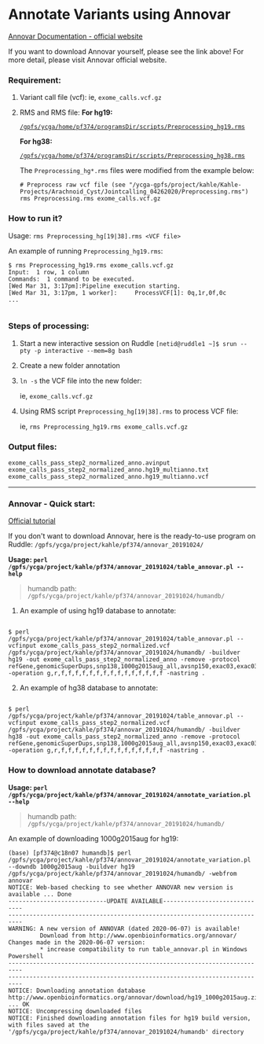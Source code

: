 # Annotate Variants using Annovar

[Annovar Documentation - official website](https://annovar.openbioinformatics.org/en/latest/user-guide/download/)

If you want to download Annovar yourself, please see the link above! For more detail, please visit Annovar official website.

### Requirement:

1. Variant call file (vcf): ie, `exome_calls.vcf.gz`
2. RMS and RMS file:
    **For hg19:**
    
    [`/gpfs/ycga/home/pf374/programsDir/scripts/Preprocessing_hg19.rms`](https://github.com/jinlab-washu/Jin-lab.manual/blob/master/downstream_variant_analysis/Preprocessing_hg19.rms)
    
    **For hg38:**
    
    [`/gpfs/ycga/home/pf374/programsDir/scripts/Preprocessing_hg38.rms`](https://github.com/jinlab-washu/Jin-lab.manual/blob/master/downstream_variant_analysis/Preprocessing_hg38.rms)

    The `Preprocessing_hg*.rms` files were modified from the example below:

    ```
    # Preprocess raw vcf file (see "/ycga-gpfs/project/kahle/Kahle-Projects/Arachnoid_Cyst/Jointcalling_04262020/Preprocessing.rms")
    rms Preprocessing.rms exome_calls.vcf.gz
    ```

### How to run it?

Usage: `rms Preprocessing_hg[19|38].rms <VCF file>`

An example of running `Preprocessing_hg19.rms`:

```
$ rms Preprocessing_hg19.rms exome_calls.vcf.gz
Input:  1 row, 1 column
Commands:  1 command to be executed.
[Wed Mar 31, 3:17pm]:Pipeline execution starting.
[Wed Mar 31, 3:17pm, 1 worker]:     ProcessVCF[1]: 0q,1r,0f,0c 
...


```

### Steps of processing:

1. Start a new interactive session on Ruddle `[netid@ruddle1 ~]$ srun --pty -p interactive --mem=8g bash`
2. Create a new folder annotation
3. `ln -s` the VCF file into the new folder: 

    ie, `exome_calls.vcf.gz`
    
4. Using RMS script `Preprocessing_hg[19|38].rms` to process VCF file: 

    ie, `rms Preprocessing_hg19.rms exome_calls.vcf.gz`

### Output files:

```
exome_calls_pass_step2_normalized_anno.avinput
exome_calls_pass_step2_normalized_anno.hg19_multianno.txt
exome_calls_pass_step2_normalized_anno.hg19_multianno.vcf

```

------------

### Annovar - Quick start:

[Official tutorial](https://annovar.openbioinformatics.org/en/latest/user-guide/startup/)

If you don't want to download Annovar, here is the ready-to-use program on Ruddle: `/gpfs/ycga/project/kahle/pf374/annovar_20191024/`

**Usage: `perl /gpfs/ycga/project/kahle/pf374/annovar_20191024/table_annovar.pl --help`**

> humandb path: `/gpfs/ycga/project/kahle/pf374/annovar_20191024/humandb/`

1. An example of using hg19 database to annotate:

```

$ perl /gpfs/ycga/project/kahle/pf374/annovar_20191024/table_annovar.pl --vcfinput exome_calls_pass_step2_normalized.vcf /gpfs/ycga/project/kahle/pf374/annovar_20191024/humandb/ -buildver hg19 -out exome_calls_pass_step2_normalized_anno -remove -protocol refGene,genomicSuperDups,snp138,1000g2015aug_all,avsnp150,exac03,exac03nontcga,gnomad_exome,gnomad_genome,gnomad211_exome,gnomad211_genome,dbnsfp41a,dbscsnv11,clinvar_20210123,bravo,mcap,revel -operation g,r,f,f,f,f,f,f,f,f,f,f,f,f,f,f,f -nastring .

```

2. An example of hg38 database to annotate:

```

$ perl /gpfs/ycga/project/kahle/pf374/annovar_20191024/table_annovar.pl --vcfinput exome_calls_pass_step2_normalized.vcf /gpfs/ycga/project/kahle/pf374/annovar_20191024/humandb/ -buildver hg38 -out exome_calls_pass_step2_normalized_anno -remove -protocol refGene,genomicSuperDups,snp138,1000g2015aug_all,avsnp150,exac03,exac03nontcga,gnomad_exome,gnomad_genome,gnomad211_exome,gnomad211_genome,dbnsfp41a,dbscsnv11,clinvar_20210123,bravo,mcap,revel -operation g,r,f,f,f,f,f,f,f,f,f,f,f,f,f,f,f -nastring .

```

### How to download annotate database?

**Usage: `perl /gpfs/ycga/project/kahle/pf374/annovar_20191024/annotate_variation.pl --help`**

> humandb path: `/gpfs/ycga/project/kahle/pf374/annovar_20191024/humandb/`
> 

An example of downloading 1000g2015aug for hg19:

```
(base) [pf374@c18n07 humandb]$ perl /gpfs/ycga/project/kahle/pf374/annovar_20191024/annotate_variation.pl --downdb 1000g2015aug -buildver hg19 /gpfs/ycga/project/kahle/pf374/annovar_20191024/humandb/ -webfrom annovar
NOTICE: Web-based checking to see whether ANNOVAR new version is available ... Done
----------------------------UPDATE AVAILABLE------------------------------
--------------------------------------------------------------------------
WARNING: A new version of ANNOVAR (dated 2020-06-07) is available!
         Download from http://www.openbioinformatics.org/annovar/
Changes made in the 2020-06-07 version:
         * increase compatibility to run table_annovar.pl in Windows Powershell
--------------------------------------------------------------------------
--------------------------------------------------------------------------
NOTICE: Downloading annotation database http://www.openbioinformatics.org/annovar/download/hg19_1000g2015aug.zip ... OK
NOTICE: Uncompressing downloaded files
NOTICE: Finished downloading annotation files for hg19 build version, with files saved at the '/gpfs/ycga/project/kahle/pf374/annovar_20191024/humandb' directory

```

